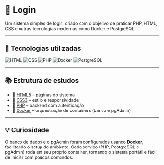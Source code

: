 # 🔐 Login

Um sistema simples de login, criado com o objetivo de praticar PHP, HTML, CSS e outras tecnologias modernas como Docker e PostgreSQL.

---

## 🚀 Tecnologias utilizadas

![HTML](https://img.shields.io/badge/HTML5-E34F26?style=for-the-badge&logo=html5&logoColor=white)
![CSS](https://img.shields.io/badge/CSS3-1572B6?style=for-the-badge&logo=css3&logoColor=white)
![PHP](https://img.shields.io/badge/PHP-777BB4?style=for-the-badge&logo=php&logoColor=white)
![Docker](https://img.shields.io/badge/Docker-2496ED?style=for-the-badge&logo=docker&logoColor=white)
![PostgreSQL](https://img.shields.io/badge/PostgreSQL-336791?style=for-the-badge&logo=postgresql&logoColor=white)

---

## 📚 Estrutura de estudos

- 📄 [HTML5](./pages/) – páginas do sistema
- 🎨 [CSS3](./css/style.css) – estilo e responsividade
- 🐘 [PHP](./php/) – backend com autenticação
- 🐳 [Docker](./docker-compose.yml) – orquestração de containers (banco e pgAdmin)

---

## 💡 Curiosidade

O banco de dados e o pgAdmin foram configurados usando **Docker**, facilitando o setup do ambiente. Cada serviço (PHP, PostgreSQL e pgAdmin) roda em seu próprio container, tornando o sistema portátil e fácil de iniciar com poucos comandos.
